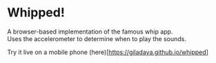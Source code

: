 # Whipped!
A browser-based implementation of the famous whip app.  
Uses the accelerometer to determine when to play the sounds.


Try it live on a mobile phone (here)[https://giladaya.github.io/whipped]